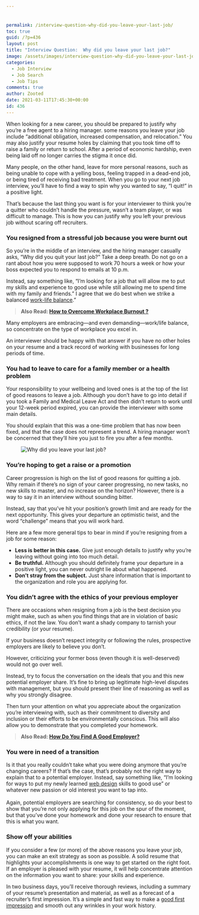 ```yaml
---


permalink: /interview-question-why-did-you-leave-your-last-job/
toc: true
guid: /?p=436
layout: post
title: "Interview Question:  Why did you leave your last job?"
image: /assets/images/interview-question-why-did-you-leave-your-last-job-scaled.jpg
categories:
  - Job Interview
  - Job Search
  - Job Tips
comments: true
author: Zooted
date: 2021-03-11T17:45:30+00:00
id: 436
---
```

When looking for a new career, you should be prepared to justify why you&#8217;re a free agent to a hiring manager. some reasons you leave your job include &#8220;additional obligation, increased compensation, and relocation.&#8221; You may also justify your resume holes by claiming that you took time off to raise a family or return to school. After a period of economic hardship, even being laid off no longer carries the stigma it once did.

Many people, on the other hand, leave for more personal reasons, such as being unable to cope with a yelling boss, feeling trapped in a dead-end job, or being tired of receiving bad treatment. When you go to your next job interview, you&#8217;ll have to find a way to spin why you wanted to say, &#8220;I quit!&#8221; in a positive light.

That&#8217;s because the last thing you want is for your interviewer to think you&#8217;re a quitter who couldn&#8217;t handle the pressure, wasn&#8217;t a team player, or was difficult to manage. This is how you can justify why you left your previous job without scaring off recruiters.

### **You resigned from a stressful job because you were burnt out**

So you&#8217;re in the middle of an interview, and the hiring manager casually asks, &#8220;Why did you quit your last job?&#8221; Take a deep breath. Do not go on a rant about how you were supposed to work 70 hours a week or how your boss expected you to respond to emails at 10 p.m.

Instead, say something like, &#8220;I&#8217;m looking for a job that will allow me to put my skills and experience to good use while still allowing me to spend time with my family and friends.&#8221; I agree that we do best when we strike a balanced [work-life balance](/category/work-life-balance/).”

<blockquote class="wp-block-quote">
  <p>
    <strong>Also Read: <a href="/how-to-overcome-workplace-burnout/">How to Overcome Workplace Burnout ?</a></strong>
  </p>
</blockquote>

Many employers are embracing—and even demanding—work/life balance, so concentrate on the type of workplace you excel in.

An interviewer should be happy with that answer if you have no other holes on your resume and a track record of working with businesses for long periods of time.

### **You had to leave to care for a family member or a health problem**

Your responsibility to your wellbeing and loved ones is at the top of the list of good reasons to leave a job. Although you don&#8217;t have to go into detail if you took a Family and Medical Leave Act and then didn&#8217;t return to work until your 12-week period expired, you can provide the interviewer with some main details.

You should explain that this was a one-time problem that has now been fixed, and that the case does not represent a trend. A hiring manager won&#8217;t be concerned that they&#8217;ll hire you just to fire you after a few months.

<div class="wp-block-image">
  <figure class="aligncenter size-large"><img loading="lazy" width="800" height="533" src="/wp-content/uploads/2021/03/Why-did-you-leave-your-last-job.jpg" alt="Why did you leave your last job?" class="wp-image-437" srcset="/wp-content/uploads/2021/03/Why-did-you-leave-your-last-job.jpg 800w, /wp-content/uploads/2021/03/Why-did-you-leave-your-last-job-300x200.jpg 300w, /wp-content/uploads/2021/03/Why-did-you-leave-your-last-job-768x512.jpg 768w" sizes="(max-width: 800px) 100vw, 800px" /></figure>
</div>

### **You&#8217;re hoping to get a raise or a promotion**

Career progression is high on the list of good reasons for quitting a job. Why remain if there&#8217;s no sign of your career progressing, no new tasks, no new skills to master, and no increase on the horizon? However, there is a way to say it in an interview without sounding bitter.

Instead, say that you&#8217;ve hit your position&#8217;s growth limit and are ready for the next opportunity. This gives your departure an optimistic twist, and the word &#8220;challenge&#8221; means that you will work hard.

Here are a few more general tips to bear in mind if you&#8217;re resigning from a job for some reason:

* **Less is better in this case.** Give just enough details to justify why you&#8217;re leaving without going into too much detail.
* **Be truthful.** Although you should definitely frame your departure in a positive light, you can never outright lie about what happened.
* **Don&#8217;t stray from the subject.** Just share information that is important to the organization and role you are applying for.

### **You didn&#8217;t agree with the ethics of your previous employer**

There are occasions when resigning from a job is the best decision you might make, such as when you find things that are in violation of basic ethics, if not the law. You don&#8217;t want a shady company to tarnish your credibility (or your resume).

If your business doesn&#8217;t respect integrity or following the rules, prospective employers are likely to believe you don&#8217;t.

However, criticizing your former boss (even though it is well-deserved) would not go over well.

Instead, try to focus the conversation on the ideals that you and this new potential employer share. It&#8217;s fine to bring up legitimate high-level disputes with management, but you should present their line of reasoning as well as why you strongly disagree.

Then turn your attention on what you appreciate about the organization you&#8217;re interviewing with, such as their commitment to diversity and inclusion or their efforts to be environmentally conscious. This will also allow you to demonstrate that you completed your homework.

<blockquote class="wp-block-quote">
  <p>
    <strong>Also Read: <a href="/how-do-you-find-a-good-employer/">How Do You Find A Good Employer?</a></strong>
  </p>
</blockquote>

### **You were in need of a transition**

Is it that you really couldn&#8217;t take what you were doing anymore that you&#8217;re changing careers? If that&#8217;s the case, that&#8217;s probably not the right way to explain that to a potential employer. Instead, say something like, &#8220;I&#8217;m looking for ways to put my newly learned [web design](https://www.webdevpl.us) skills to good use&#8221; or whatever new passion or old interest you want to tap into.&nbsp; &nbsp; &nbsp; &nbsp; &nbsp; &nbsp; &nbsp; &nbsp; &nbsp; &nbsp; &nbsp; &nbsp; &nbsp; &nbsp; &nbsp; &nbsp; &nbsp; &nbsp; &nbsp; &nbsp; &nbsp; &nbsp; &nbsp; &nbsp; &nbsp; &nbsp; &nbsp; &nbsp; &nbsp;\
Again, potential employers are searching for consistency, so do your best to show that you&#8217;re not only applying for this job on the spur of the moment, but that you&#8217;ve done your homework and done your research to ensure that this is what you want.

### **Show off your abilities**

If you consider a few (or more) of the above reasons you leave your job, you can make an exit strategy as soon as possible. A solid resume that highlights your accomplishments is one way to get started on the right foot. If an employer is pleased with your resume, it will help concentrate attention on the information you want to share: your skills and experience.

In two business days, you&#8217;ll receive thorough reviews, including a summary of your resume&#8217;s presentation and material, as well as a forecast of a recruiter&#8217;s first impression. It&#8217;s a simple and fast way to make a [good first impression](/tips-to-make-a-great-first-impression-on-your-first-day-of-work/) and smooth out any wrinkles in your work history.
